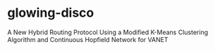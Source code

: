 # glowing-disco
A New Hybrid Routing Protocol Using a Modified K-Means Clustering Algorithm and Continuous Hopfield Network for VANET
